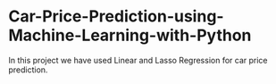 # Car-Price-Prediction-using-Machine-Learning-with-Python
In this project we have used Linear and Lasso Regression for car price prediction.

